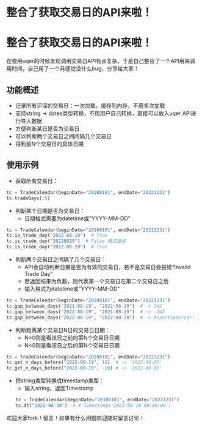 # 整合了获取交易日的API来啦！

# 整合了获取交易日的API来啦！
在使用uqer的时候发现调用交易日API有点复杂，于是自己整合了一个API用来调用时间，自己用了一个月感觉没什么bug，分享给大家！
## 功能概述
- 记录所有沪深的交易日：一次加载，缓存到内存，不用多次加载
- 支持string -> dates类型转换，不用用户自己转换，直接可以放入uqer API进行导入数据
- 方便判断某日是否为交易日
- 可以判断两个交易日之间间隔几个交易日
- 得到前N个交易日的具体日期
## 使用示例
- 获取所有交易日：
```python
tc = TradeCalendar(beginDate="20100101", endDate="20221231")
tc.tradeDays[:5]
```
- 判断某个日期是否为交易日：
  - 日期格式需要为datetime或"YYYY-MM-DD"
```python
tc = TradeCalendar(beginDate="20100101", endDate="20221231")
tc.is_trade_day("2022-08-19")  # True
tc.is_trade_day("20220819")  # False 格式错误
tc.is_trade_day("2022-08-20")  # True
```
- 判断两个交易日之间隔了几个交易日：
  - API会自动判断日期是否为有效的交易日，若不是交易日会报错“Invalid Trade Day"
  - 若返回结果为负数，则代表第一个交易日在第二个交易日之后
  - 输入格式为datetime或"YYYY-MM-DD"
```python
tc = TradeCalendar(beginDate="20100101", endDate="20221231")
tc.gap_between_days("2021-08-19", "2022-08-19")  # -> 242
tc.gap_between_days("2022-08-19", "2021-08-19")  # -> -242
tc.gap_between_days("2022-08-19", "2022-08-20")  # -> AssertionError: Invalid Trade Day
```
- 判断距离某个交易日N日的交易日日期：
  - N>0则是看该日之前的第N个交易日日期
  - N<0则是看该日之后的第N个交易日日期

```python
tc = TradeCalendar(beginDate="20100101", endDate="20221231")
tc.get_n_days_before("2022-08-19", 10)  # -> '2022-08-05'
tc.get_n_days_before("2022-08-19", -10) # -> '2022-09-02'
```
- 把string类型转换成timestamp类型：
  - 输入string，返回Timestamp
  ```python
  tc = TradeCalendar(beginDate="20100101", endDate="20221231")
  tc.dt("2022-08-10") -> # Timestamp('2022-08-10 00:00:00')
  ```
欢迎大家fork！留言！如果有什么问题欢迎随时留言讨论！